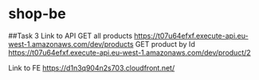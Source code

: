 # shop-be

##Task 3
Link to API
GET all products
https://t07u64efxf.execute-api.eu-west-1.amazonaws.com/dev/products
GET product by Id
https://t07u64efxf.execute-api.eu-west-1.amazonaws.com/dev/product/2

Link to FE
https://d1n3q904n2s703.cloudfront.net/
